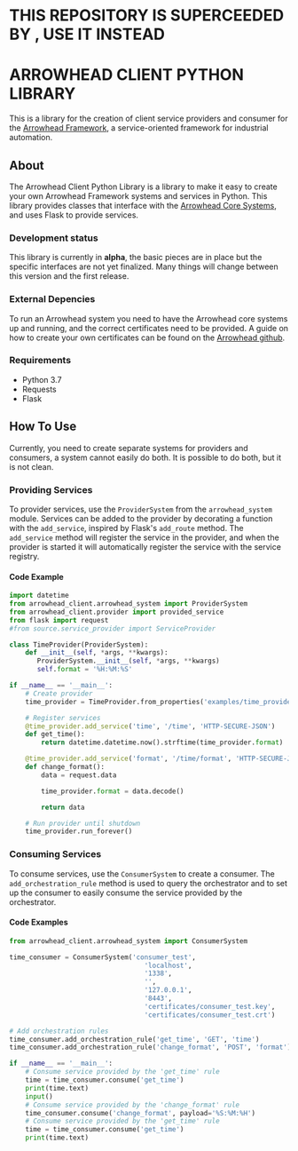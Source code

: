 # THIS REPOSITORY IS SUPERCEEDED BY [](https://github.com/arrowhead-f/client-library-python), USE IT INSTEAD

# ARROWHEAD CLIENT PYTHON LIBRARY
This is a library for the creation of client service providers and consumer for the [Arrowhead Framework](www.arrowhead.eu), a service-oriented framework for industrial automation.

## About
The Arrowhead Client Python Library is a library to make it easy to create your own Arrowhead Framework systems and services in Python.
This library provides classes that interface with the [Arrowhead Core Systems](https://github.com/arrowhead-f/core-java-spring), and uses Flask to provide services.

### Development status
This library is currently in **alpha**, the basic pieces are in place but the specific interfaces are not yet finalized.
Many things will change between this version and the first release.

### External Depencies
To run an Arrowhead system you need to have the Arrowhead core systems up and running, and the correct certificates need to be provided.
A guide on how to create your own certificates can be found on the [Arrowhead github](https://github.com/arrowhead-f/core-java-spring/blob/master/documentation/certificates/create_client_certificate.pdf).

### Requirements
 - Python 3.7
 - Requests
 - Flask

## How To Use
Currently, you need to create separate systems for providers and consumers, a system cannot easily do both.
It is possible to do both, but it is not clean.

### Providing Services
To provider services, use the `ProviderSystem` from the `arrowhead_system` module.
Services can be added to the provider by decorating a function with the `add_service`, inspired by Flask's `add_route` method.
The `add_service` method will register the service in the provider, and when the provider is started it will automatically register the service with the service registry.

#### Code Example
```python
import datetime
from arrowhead_client.arrowhead_system import ProviderSystem
from arrowhead_client.provider import provided_service
from flask import request
#from source.service_provider import ServiceProvider

class TimeProvider(ProviderSystem):
    def __init__(self, *args, **kwargs):
       ProviderSystem.__init__(self, *args, **kwargs)
       self.format = '%H:%M:%S'

if __name__ == '__main__':
    # Create provider
    time_provider = TimeProvider.from_properties('examples/time_provider.properties')

    # Register services
    @time_provider.add_service('time', '/time', 'HTTP-SECURE-JSON')
    def get_time():
        return datetime.datetime.now().strftime(time_provider.format)

    @time_provider.add_service('format', '/time/format', 'HTTP-SECURE-JSON', ['POST'])
    def change_format():
        data = request.data

        time_provider.format = data.decode()

        return data

    # Run provider until shutdown
    time_provider.run_forever()
```

### Consuming Services
To consume services, use the `ConsumerSystem` to create a consumer.
The `add_orchestration_rule` method is used to query the orchestrator and to set up the consumer to easily consume the service provided by the orchestrator.

#### Code Examples
```python
from arrowhead_client.arrowhead_system import ConsumerSystem

time_consumer = ConsumerSystem('consumer_test',
                                  'localhost',
                                  '1338',
                                  '',
                                  '127.0.0.1',
                                  '8443',
                                  'certificates/consumer_test.key',
                                  'certificates/consumer_test.crt')

# Add orchestration rules
time_consumer.add_orchestration_rule('get_time', 'GET', 'time')
time_consumer.add_orchestration_rule('change_format', 'POST', 'format')

if __name__ == '__main__':
    # Consume service provided by the 'get_time' rule
    time = time_consumer.consume('get_time')
    print(time.text)
    input()
    # Consume service provided by the 'change_format' rule
    time_consumer.consume('change_format', payload='%S:%M:%H')
    # Consume service provided by the 'get_time' rule
    time = time_consumer.consume('get_time')
    print(time.text)
```

